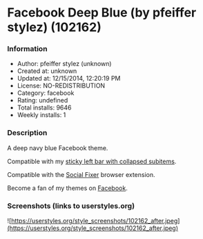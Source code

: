 # Facebook Deep Blue (by pfeiffer stylez) (102162)

### Information
- Author: pfeiffer stylez (unknown)
- Created at: unknown
- Updated at: 12/15/2014, 12:20:19 PM
- License: NO-REDISTRIBUTION
- Category: facebook
- Rating: undefined
- Total installs: 9646
- Weekly installs: 1


### Description
A deep navy blue Facebook theme.


Compatible with my <a href="http://userstyles.org/styles/80625/facebook-sticky-left-bar-with-collapsed-subitems">sticky left bar with collapsed subitems</a>.

Compatible with the <a href="http://www.socialfixer.com">Social Fixer</a> browser extension.

Become a fan of my themes on <a href="http://www.facebook.com/pages/Pfeiffer-Stylez-Customizing/527617100589433">Facebook</a>.


### Screenshots (links to userstyles.org)
![https://userstyles.org/style_screenshots/102162_after.jpeg](https://userstyles.org/style_screenshots/102162_after.jpeg)


